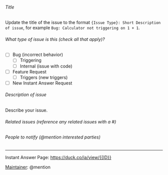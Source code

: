 ###### Title

Update the title of the issue to the format `{Issue Type}: Short Description of issue`,
for example `Bug: Calculator not triggering on 1 + 1`.

###### What type of issue is this (check all that apply)?

- [ ] Bug (incorrect behavior)
    - [ ] Triggering
    - [ ] Internal (issue with code)
- [ ] Feature Request
    - [ ] Triggers (new triggers)
- [ ] New Instant Answer Request

###### Description of issue

Describe your issue.

###### Related issues (reference any related issues with a #)

###### People to notify (@mention interested parties)


---

Instant Answer Page: https://duck.co/ia/view/{{ID}}

[Maintainer](http://docs.duckduckhack.com/maintaining/guidelines.html): @mention
